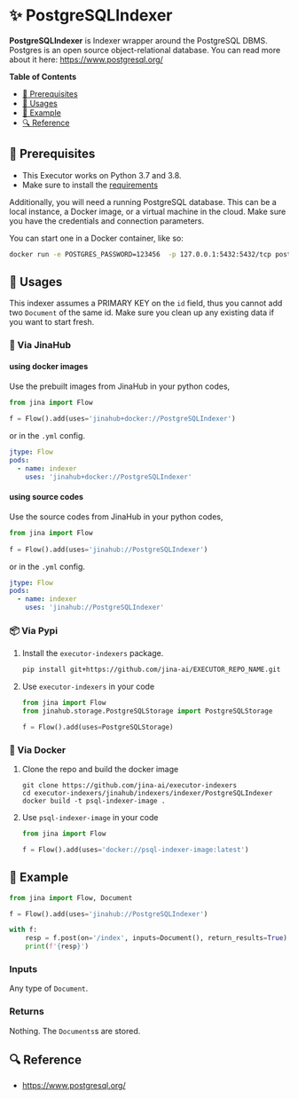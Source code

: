 # ✨ PostgreSQLIndexer

**PostgreSQLIndexer** is Indexer wrapper around the PostgreSQL DBMS. Postgres is an open source object-relational database. You can read more about it here: https://www.postgresql.org/


<!-- START doctoc generated TOC please keep comment here to allow auto update -->
<!-- DON'T EDIT THIS SECTION, INSTEAD RE-RUN doctoc TO UPDATE -->
**Table of Contents**

- [🌱 Prerequisites](#-prerequisites)
- [🚀 Usages](#-usages)
- [🎉️ Example](#%EF%B8%8F-example)
- [🔍️ Reference](#%EF%B8%8F-reference)

<!-- END doctoc generated TOC please keep comment here to allow auto update -->

## 🌱 Prerequisites

- This Executor works on Python 3.7 and 3.8. 
- Make sure to install the [requirements](requirements.txt)

Additionally, you will need a running PostgreSQL database. This can be a local instance, a Docker image, or a virtual machine in the cloud. Make sure you have the credentials and connection parameters. 

You can start one in a Docker container, like so: 

```bash
docker run -e POSTGRES_PASSWORD=123456  -p 127.0.0.1:5432:5432/tcp postgres:13.2 
```

## 🚀 Usages

This indexer assumes a PRIMARY KEY on the `id` field, thus you cannot add two `Document` of the same id. Make sure you clean up any existing data if you want to start fresh. 

### 🚚 Via JinaHub

#### using docker images
Use the prebuilt images from JinaHub in your python codes, 

```python
from jina import Flow
	
f = Flow().add(uses='jinahub+docker://PostgreSQLIndexer')
```

or in the `.yml` config.
	
```yaml
jtype: Flow
pods:
  - name: indexer
    uses: 'jinahub+docker://PostgreSQLIndexer'
```

#### using source codes
Use the source codes from JinaHub in your python codes,

```python
from jina import Flow
	
f = Flow().add(uses='jinahub://PostgreSQLIndexer')
```

or in the `.yml` config.

```yaml
jtype: Flow
pods:
  - name: indexer
    uses: 'jinahub://PostgreSQLIndexer'
```


### 📦️ Via Pypi

1. Install the `executor-indexers` package.

	```bash
	pip install git+https://github.com/jina-ai/EXECUTOR_REPO_NAME.git
	```

1. Use `executor-indexers` in your code

   ```python
   from jina import Flow
   from jinahub.storage.PostgreSQLStorage import PostgreSQLStorage
   
   f = Flow().add(uses=PostgreSQLStorage)
   ```


### 🐳 Via Docker

1. Clone the repo and build the docker image

	```shell
	git clone https://github.com/jina-ai/executor-indexers
	cd executor-indexers/jinahub/indexers/indexer/PostgreSQLIndexer
	docker build -t psql-indexer-image .
	```

1. Use `psql-indexer-image` in your code

	```python
	from jina import Flow
	
	f = Flow().add(uses='docker://psql-indexer-image:latest')
	```
	

## 🎉️ Example 


```python
from jina import Flow, Document

f = Flow().add(uses='jinahub://PostgreSQLIndexer')

with f:
    resp = f.post(on='/index', inputs=Document(), return_results=True)
    print(f'{resp}')
```

### Inputs 

Any type of `Document`.

### Returns

Nothing. The `Documents`s are stored.

## 🔍️ Reference

- https://www.postgresql.org/

